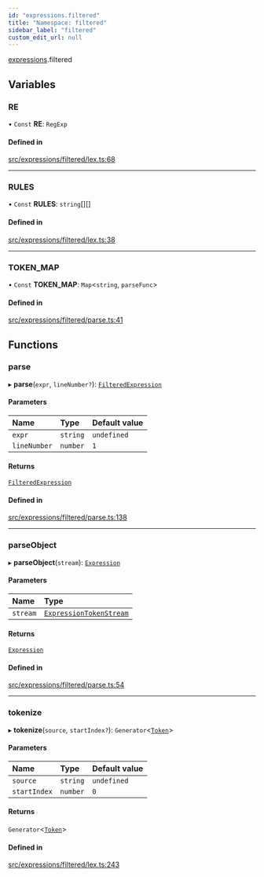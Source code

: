 ```yaml
---
id: "expressions.filtered"
title: "Namespace: filtered"
sidebar_label: "filtered"
custom_edit_url: null
---
```


[expressions](expressions.md).filtered

## Variables

### RE

• `Const` **RE**: `RegExp`

#### Defined in

[src/expressions/filtered/lex.ts:68](https://github.com/jg-rp/liquidscript/blob/6bed77c/src/expressions/filtered/lex.ts#L68)

___

### RULES

• `Const` **RULES**: `string`[][]

#### Defined in

[src/expressions/filtered/lex.ts:38](https://github.com/jg-rp/liquidscript/blob/6bed77c/src/expressions/filtered/lex.ts#L38)

___

### TOKEN\_MAP

• `Const` **TOKEN\_MAP**: `Map`<`string`, `parseFunc`\>

#### Defined in

[src/expressions/filtered/parse.ts:41](https://github.com/jg-rp/liquidscript/blob/6bed77c/src/expressions/filtered/parse.ts#L41)

## Functions

### parse

▸ **parse**(`expr`, `lineNumber?`): [`FilteredExpression`](../classes/FilteredExpression.md)

#### Parameters

| Name | Type | Default value |
| :------ | :------ | :------ |
| `expr` | `string` | `undefined` |
| `lineNumber` | `number` | `1` |

#### Returns

[`FilteredExpression`](../classes/FilteredExpression.md)

#### Defined in

[src/expressions/filtered/parse.ts:138](https://github.com/jg-rp/liquidscript/blob/6bed77c/src/expressions/filtered/parse.ts#L138)

___

### parseObject

▸ **parseObject**(`stream`): [`Expression`](../interfaces/Expression.md)

#### Parameters

| Name | Type |
| :------ | :------ |
| `stream` | [`ExpressionTokenStream`](../classes/expressions.ExpressionTokenStream.md) |

#### Returns

[`Expression`](../interfaces/Expression.md)

#### Defined in

[src/expressions/filtered/parse.ts:54](https://github.com/jg-rp/liquidscript/blob/6bed77c/src/expressions/filtered/parse.ts#L54)

___

### tokenize

▸ **tokenize**(`source`, `startIndex?`): `Generator`<[`Token`](../classes/tokens.Token.md)\>

#### Parameters

| Name | Type | Default value |
| :------ | :------ | :------ |
| `source` | `string` | `undefined` |
| `startIndex` | `number` | `0` |

#### Returns

`Generator`<[`Token`](../classes/tokens.Token.md)\>

#### Defined in

[src/expressions/filtered/lex.ts:243](https://github.com/jg-rp/liquidscript/blob/6bed77c/src/expressions/filtered/lex.ts#L243)
